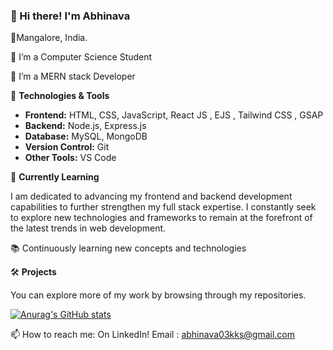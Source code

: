 ### 👋 Hi there! I'm Abhinava

📍Mangalore, India.

🔭 I’m a Computer Science Student

🌱 I’m a MERN stack Developer

🔧 **Technologies & Tools**
- **Frontend:** HTML, CSS, JavaScript, React JS , EJS , Tailwind CSS , GSAP
- **Backend:** Node.js, Express.js
- **Database:** MySQL, MongoDB
- **Version Control:** Git
- **Other Tools:** VS Code

🌱 **Currently Learning**

I am dedicated to advancing my frontend and backend development capabilities to further strengthen my full stack expertise. 
I constantly seek to explore new technologies and frameworks to remain at the forefront of the latest trends in web development.

📚 Continuously learning new concepts and technologies

🛠️ **Projects**

You can explore more of my work by browsing through my repositories.

[![Anurag's GitHub stats](https://github-readme-stats.vercel.app/api?username=k9abhinav)](https://github.com/k9abhinav/github-readme-stats)


📫 How to reach me: On LinkedIn!
 Email : [abhinava03kks@gmail.com](mailto:abhinava03kks@gmail.com)
